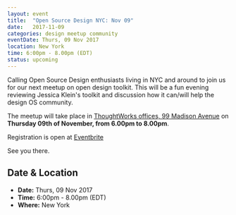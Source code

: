 ```yaml
---
layout: event
title:  "Open Source Design NYC: Nov 09"
date:   2017-11-09
categories: design meetup community
eventDate: Thurs, 09 Nov 2017
location: New York
time: 6:00pm - 8.00pm (EDT)
status: upcoming
---
```


Calling Open Source Design enthusiasts living in NYC and around to join us for our next meetup on open design toolkit. This will be a fun evening reviewing Jessica Klein's toolkit and discussion how it can/will help the design OS community.

The meetup will take place in [ThoughtWorks offices, 99 Madison Avenue](https://www.google.com/maps/place/ThoughtWorks,+Inc./@40.7446828,-73.9870632,17z/data=!4m5!3m4!1s0x89c259a7c4fab243:0x7a7b1b141a048edf!8m2!3d40.7446828!4d-73.9848745) on **Thursday 09th of November, from 6.00pm to 8.00pm**.

Registration is open at [Eventbrite](https://www.eventbrite.com/e/open-source-design-meetup-tickets-39225344060)

See you there.

## Date & Location

- **Date:** Thurs, 09 Nov 2017
- **Time:** 6:00pm - 8.00pm (EDT)
- **Where:** New York
